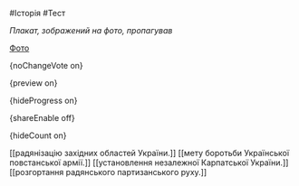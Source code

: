 #Історія #Тест

*Плакат, зображений на фото, пропагував*

[Фото](https://zno.osvita.ua//doc/images/znotest/79/7905/34.jpg)

{noChangeVote on}

{preview on}

{hideProgress on}

{shareEnable off}

{hideCount on}

[[радянізацію західних областей України.]]
[[мету боротьби Української повстанської армії.]]
[[установлення незалежної Карпатської України.]]
[[розгортання радянського партизанського руху.]]
